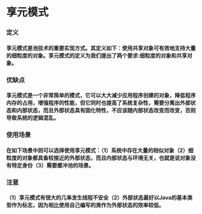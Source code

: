 # 享元模式
### 定义
#### 享元模式是池技术的重要实现方式。其定义如下：使用共享对象可有效地支持大量的细粒度的对象。享元模式的定义为我们提出了两个要求:细粒度的对象和共享对象。
### 优缺点
#### 享元模式是一个非常简单的模式，它可以大大减少应用程序创建的对象，降低程序内存的占用，增强程序的性能，但它同时也提高了系统复杂性，需要分离出外部状态和内部状态，而且外部状态具有固化特性，不应该随内部状态改变而改变，否则导致系统的逻辑混乱。
### 使用场景
#### 在如下场景中则可以选择使用享元模式：（1）系统中存在大量的相似对象（2）细粒度的对象都具备较接近的外部状态，而且内部状态与环境无关，也就是说对象没有特定身份（3）需要缓冲池的场景。
### 注意
#### （1）享元模式有很大的几率发生线程不安全（2）外部状态最好以Java的基本类型作为标志，因为相比使用自己编写的类作为外部状态的效率较低。